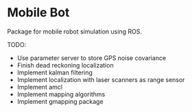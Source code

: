 # Mobile Bot  

Package for mobile robot simulation using ROS.  

TODO:

- Use parameter server to store GPS noise covariance
- Finish dead reckoning localization
- Implement kalman filtering
- Implement localization with laser scanners as range sensor
- Implement amcl
- Implement mapping algorithms
- Implement gmapping package  
